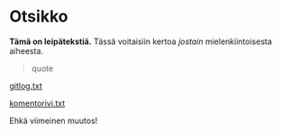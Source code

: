 
# Otsikko

**Tämä on leipätekstiä.**  Tässä voitaisiin kertoa *jostain* mielenkiintoisesta aiheesta.

> quote

[gitlog.txt](https://github.com/erz64/ot-harjoitustyo/blob/master/laskarit/viikko1/gitlog.txt)

[komentorivi.txt](https://github.com/erz64/ot-harjoitustyo/blob/master/laskarit/viikko1/komentorivi.txt)

Ehkä viimeinen muutos!

